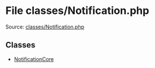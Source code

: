 File classes/Notification.php
=========

Source: [classes/Notification.php](https://github.com/PrestaShop/PrestaShop/blob/1.5.0.9/classes/Notification.php)


Classes
-------

* [NotificationCore](class.NotificationCore.md)

